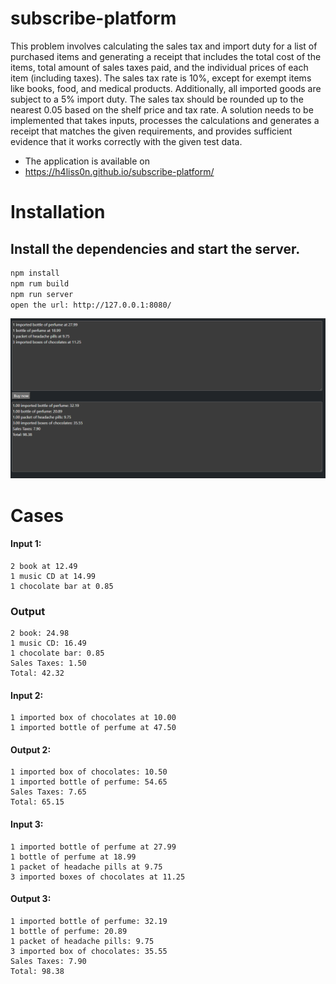 # subscribe-platform

This problem involves calculating the sales tax and import duty for a list of purchased items and generating a receipt that includes the total cost of the items, total amount of sales taxes paid, and the individual prices of each item (including taxes). The sales tax rate is 10%, except for exempt items like books, food, and medical products. Additionally, all imported goods are subject to a 5% import duty. The sales tax should be rounded up to the nearest 0.05 based on the shelf price and tax rate. A solution needs to be implemented that takes inputs, processes the calculations and generates a receipt that matches the given requirements, and provides sufficient evidence that it works correctly with the given test data.

- The application is available on
- https://h4liss0n.github.io/subscribe-platform/

# Installation

## Install the dependencies and start the server.

```sh
npm install
npm rum build
npm run server
open the url: http://127.0.0.1:8080/
```

![subscribe-platform](https://github.com/h4liss0n/subscribe-platform/blob/master/doc/print.png)

# Cases

#### Input 1:

```
2 book at 12.49
1 music CD at 14.99
1 chocolate bar at 0.85
```

### Output

```
2 book: 24.98
1 music CD: 16.49
1 chocolate bar: 0.85
Sales Taxes: 1.50
Total: 42.32
```

#### Input 2:

```
1 imported box of chocolates at 10.00
1 imported bottle of perfume at 47.50
```

#### Output 2:

```
1 imported box of chocolates: 10.50
1 imported bottle of perfume: 54.65
Sales Taxes: 7.65
Total: 65.15
```

#### Input 3:

```
1 imported bottle of perfume at 27.99
1 bottle of perfume at 18.99
1 packet of headache pills at 9.75
3 imported boxes of chocolates at 11.25
```

#### Output 3:

```
1 imported bottle of perfume: 32.19
1 bottle of perfume: 20.89
1 packet of headache pills: 9.75
3 imported box of chocolates: 35.55
Sales Taxes: 7.90
Total: 98.38
```
